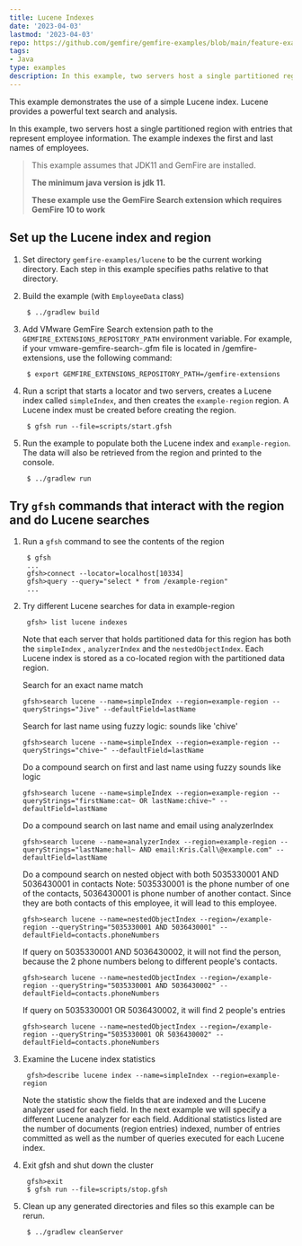 ```yaml
---
title: Lucene Indexes
date: '2023-04-03'
lastmod: '2023-04-03'
repo: https://github.com/gemfire/gemfire-examples/blob/main/feature-examples/lucene
tags:
- Java
type: examples
description: In this example, two servers host a single partitioned region with entries that represent employee information. The example indexes the first and last names of employees.
---
```


This example demonstrates the use of a simple Lucene index. Lucene provides
a powerful text search and analysis.

In this example, two servers host a single partitioned region with entries
that represent employee information. The example indexes the first and last
names of employees.

>This example assumes that JDK11 and GemFire are installed.
> 
> **The minimum java version is jdk 11.**
>
> **These example use the GemFire Search extension which requires GemFire 10 to work**

## Set up the Lucene index and region
1. Set directory ```gemfire-examples/lucene``` to be the
   current working directory.
   Each step in this example specifies paths relative to that directory.

2. Build the example (with `EmployeeData` class)

        $ ../gradlew build

3. Add VMware GemFire Search extension path to the `GEMFIRE_EXTENSIONS_REPOSITORY_PATH` environment
   variable. For example, if your vmware-gemfire-search-<version>.gfm file is located in
   /gemfire-extensions, use the following command:

        $ export GEMFIRE_EXTENSIONS_REPOSITORY_PATH=/gemfire-extensions

4. Run a script that starts a locator and two servers, creates a Lucene index
   called ```simpleIndex```, and then creates the ```example-region``` region.
   A Lucene index must be created before creating the region.

        $ gfsh run --file=scripts/start.gfsh

5. Run the example to populate both the Lucene index and `example-region`. The data
   will also be retrieved from the region and printed to the console.

        $ ../gradlew run

## Try ```gfsh``` commands that interact with the region and do Lucene searches
1. Run a `gfsh` command to see the contents of the region

        $ gfsh
        ...
        gfsh>connect --locator=localhost[10334]
        gfsh>query --query="select * from /example-region"
        ...

2. Try different Lucene searches for data in example-region

        gfsh> list lucene indexes

   Note that each server that holds partitioned data for this region has both the ```simpleIndex``` , ```analyzerIndex``` and the ```nestedObjectIndex```. Each Lucene index is stored as a co-located region with the partitioned data region.

   Search for an exact name match
    ```
    gfsh>search lucene --name=simpleIndex --region=example-region --queryStrings="Jive" --defaultField=lastName
    ```

   Search for last name using fuzzy logic: sounds like 'chive'
    ```
    gfsh>search lucene --name=simpleIndex --region=example-region --queryStrings="chive~" --defaultField=lastName
    ```

   Do a compound search on first and last name using fuzzy sounds like logic
    ```
    gfsh>search lucene --name=simpleIndex --region=example-region --queryStrings="firstName:cat~ OR lastName:chive~" --defaultField=lastName
    ```

   Do a compound search on last name and email using analyzerIndex
    ```
    gfsh>search lucene --name=analyzerIndex --region=example-region --queryStrings="lastName:hall~ AND email:Kris.Call\@example.com" --defaultField=lastName
    ```

   Do a compound search on nested object with both 5035330001 AND 5036430001 in contacts
   Note: 5035330001 is the phone number of one of the contacts, 5036430001 is phone number of another contact. Since they are both contacts of this employee, it will lead to this employee.
    ```
    gfsh>search lucene --name=nestedObjectIndex --region=/example-region --queryString="5035330001 AND 5036430001" --defaultField=contacts.phoneNumbers
    ```

   If query on 5035330001 AND 5036430002, it will not find the person, because the 2 phone numbers belong to different people's contacts.
    ``` 
    gfsh>search lucene --name=nestedObjectIndex --region=/example-region --queryString="5035330001 AND 5036430002" --defaultField=contacts.phoneNumbers
    ```

   If query on 5035330001 OR 5036430002, it will find 2 people's entries
    ``` 
    gfsh>search lucene --name=nestedObjectIndex --region=/example-region --queryString="5035330001 OR 5036430002" --defaultField=contacts.phoneNumbers
    ```

3. Examine the Lucene index statistics

        gfsh>describe lucene index --name=simpleIndex --region=example-region

   Note the statistic show the fields that are indexed and the Lucene analyzer used for each field. In the next example we will specify a different Lucene analyzer for each field. Additional statistics listed are the number of documents (region entries) indexed, number of entries committed as well as the number of queries executed for each Lucene index.

4. Exit gfsh and shut down the cluster

        gfsh>exit
        $ gfsh run --file=scripts/stop.gfsh

5. Clean up any generated directories and files so this example can be rerun.

        $ ../gradlew cleanServer
